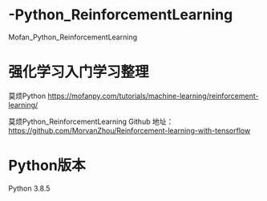# -Python_ReinforcementLearning
Mofan_Python_ReinforcementLearning

# 强化学习入门学习整理
莫烦Python <https://mofanpy.com/tutorials/machine-learning/reinforcement-learning/>

莫烦Python_ReinforcementLearning Github 地址：<https://github.com/MorvanZhou/Reinforcement-learning-with-tensorflow>

# Python版本
Python 3.8.5
